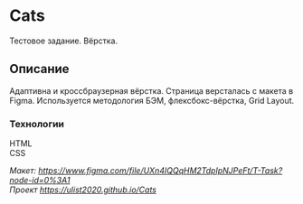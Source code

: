 # Cats
Тестовое задание. Вёрстка.

## Описание 
Адаптивна и кроссбраузерная вёрстка.
Страница версталась с макета в Figma. 
Используется методология БЭМ, флексбокс-вёрстка, Grid Layout. 

### Texнологии
HTML  
CSS  

_Макет: https://www.figma.com/file/UXn4IQQqHM2TdpIpNJPeFt/T-Task?node-id=0%3A1_  
_Проект https://ulist2020.github.io/Cats_
